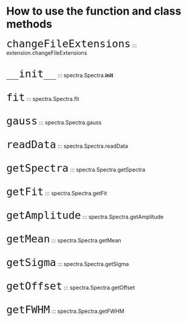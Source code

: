 # How to use the function and class methods

<font size="6">```changeFileExtensions```</font>
::: extension.changeFileExtensions
<br><br/>

<font size="6">```__init__```</font>
::: spectra.Spectra.__init__
<br><br/>

<font size="6">```fit```</font>
::: spectra.Spectra.fit
<br><br/>

<font size="6">```gauss```</font>
::: spectra.Spectra.gauss
<br><br/>

<font size="6">```readData```</font>
::: spectra.Spectra.readData
<br><br/>

<font size="6">```getSpectra```</font>
::: spectra.Spectra.getSpectra
<br><br/>

<font size="6">```getFit```</font>
::: spectra.Spectra.getFit
<br><br/>

<font size="6">```getAmplitude```</font>
::: spectra.Spectra.getAmplitude
<br><br/>

<font size="6">```getMean```</font>
::: spectra.Spectra.getMean
<br><br/>

<font size="6">```getSigma```</font>
::: spectra.Spectra.getSigma
<br><br/>

<font size="6">```getOffset```</font>
::: spectra.Spectra.getOffset
<br><br/>

<font size="6">```getFWHM```</font>
::: spectra.Spectra.getFWHM
<br><br/>
